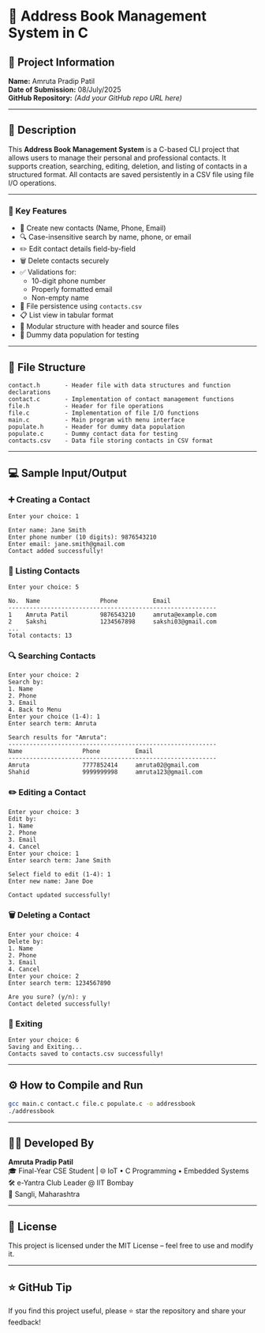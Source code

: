 
# 📒 Address Book Management System in C

## 📁 Project Information
**Name:** Amruta Pradip Patil  
**Date of Submission:** 08/July/2025  
**GitHub Repository:** *(Add your GitHub repo URL here)*

---

## 📝 Description

This **Address Book Management System** is a C-based CLI project that allows users to manage their personal and professional contacts. It supports creation, searching, editing, deletion, and listing of contacts in a structured format. All contacts are saved persistently in a CSV file using file I/O operations.

---

### 🔧 Key Features

- 📇 Create new contacts (Name, Phone, Email)
- 🔍 Case-insensitive search by name, phone, or email
- ✏️ Edit contact details field-by-field
- 🗑️ Delete contacts securely
- ✅ Validations for:
  - 10-digit phone number
  - Properly formatted email
  - Non-empty name
- 💾 File persistence using `contacts.csv`
- 📋 List view in tabular format
- 📂 Modular structure with header and source files
- 🧪 Dummy data population for testing

---

## 📂 File Structure

```
contact.h       - Header file with data structures and function declarations
contact.c       - Implementation of contact management functions
file.h          - Header for file operations
file.c          - Implementation of file I/O functions
main.c          - Main program with menu interface
populate.h      - Header for dummy data population
populate.c      - Dummy contact data for testing
contacts.csv    - Data file storing contacts in CSV format
```

---

## 💻 Sample Input/Output

### ➕ Creating a Contact

```
Enter your choice: 1

Enter name: Jane Smith
Enter phone number (10 digits): 9876543210
Enter email: jane.smith@gmail.com
Contact added successfully!
```

### 📜 Listing Contacts

```
Enter your choice: 5

No.  Name                 Phone          Email                         
-----------------------------------------------------------
1    Amruta Patil         9876543210     amruta@example.com           
2    Sakshi               1234567898     sakshi03@gmail.com            
...
Total contacts: 13
```

### 🔍 Searching Contacts

```
Enter your choice: 2
Search by:
1. Name
2. Phone
3. Email
4. Back to Menu
Enter your choice (1-4): 1
Enter search term: Amruta

Search results for "Amruta":
-----------------------------------------------------------
Name                 Phone          Email                         
-----------------------------------------------------------
Amruta               7777852414     amruta02@gmail.com             
Shahid               9999999998     amruta123@gmail.com          
```

### ✏️ Editing a Contact

```
Enter your choice: 3
Edit by:
1. Name
2. Phone
3. Email
4. Cancel
Enter your choice: 1
Enter search term: Jane Smith

Select field to edit (1-4): 1
Enter new name: Jane Doe

Contact updated successfully!
```

### 🗑️ Deleting a Contact

```
Enter your choice: 4
Delete by:
1. Name
2. Phone
3. Email
4. Cancel
Enter your choice: 2
Enter search term: 1234567890

Are you sure? (y/n): y
Contact deleted successfully!
```

### 🚪 Exiting

```
Enter your choice: 6
Saving and Exiting...
Contacts saved to contacts.csv successfully!
```

---

## ⚙️ How to Compile and Run

```bash
gcc main.c contact.c file.c populate.c -o addressbook
./addressbook
```

---

## 👩‍💻 Developed By

**Amruta Pradip Patil**  
🎓 Final-Year CSE Student | 🌐 IoT • C Programming • Embedded Systems  
🛠️ e-Yantra Club Leader @ IIT Bombay  
📍 Sangli, Maharashtra

---

## 📄 License

This project is licensed under the MIT License – feel free to use and modify it.

---

## ⭐ GitHub Tip

If you find this project useful, please ⭐ star the repository and share your feedback!

